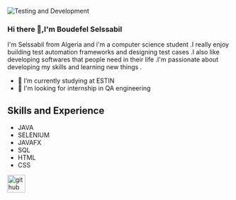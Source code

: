 ![Testing and Development](https://github.com/B-Selssabil/B-Selssabil-/blob/main/FINALLY.png)

### Hi there 👋,I'm Boudefel Selssabil

I'm Selssabil from Algeria and  i'm a computer science student .I really enjoy building test  automation  frameworks  and designing test cases .I also like developing softwares that people need in their life .I'm passionate about developing my skills and learning new things .


- 🔭 I’m currently studying  at ESTIN 
- 👯 I'm looking for internship in QA engineering

## Skills and Experience

* JAVA  
* SELENIUM 
* JAVAFX
* SQL
* HTML
* CSS



[<img src='https://cdn.jsdelivr.net/npm/simple-icons@3.0.1/icons/github.svg' alt='github' height='40'>](https://github.com/B-Selssabil)  


